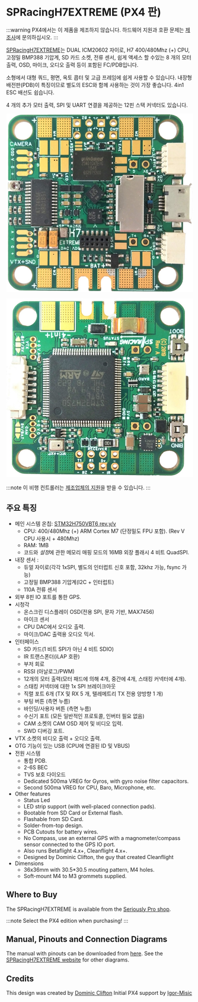 # SPRacingH7EXTREME (PX4 판)

:::warning PX4에서는 이 제품을 제조하지 않습니다. 하드웨어 지원과 호환 문제는 [제조사](https://shop.seriouslypro.com)에 문의하십시오.
:::

[SPRacingH7EXTREME](https://shop.seriouslypro.com/sp-racing-h7-extreme)는 DUAL ICM20602 자이로, H7 400/480Mhz (+) CPU, 고정밀 BMP388 기압계, SD 카드 소켓, 전류 센서, 쉽게 액세스 할 수있는 8 개의 모터 출력, OSD, 마이크, 오디오 출력 등이 포함된 FC/PDB입니다.

소형에서 대형 쿼드, 평면, 옥토 콥터 및 고급 프레임에 쉽게 사용할 수 있습니다. 내장형 배전판(PDB)이 특징이므로 별도의 ESC와 함께 사용하는 것이 가장 좋습니다. 4in1 ESC 배선도 쉽습니다.

4 개의 추가 모터 출력, SPI 및 UART 연결을 제공하는 12핀 스택 커넥터도 있습니다.

![SPRacingH7EXTREME PCB Top](../../assets/flight_controller/spracingh7extreme/spracingh7extreme-top.jpg)

![SPRacingH7EXTREME PCB Bottom](../../assets/flight_controller/spracingh7extreme/spracingh7extreme-bottom.jpg)

:::note
이 비행 컨트롤러는 [제조업체의 지원](../flight_controller/autopilot_manufacturer_supported.md)을 받을 수 있습니다.
:::

## 주요 특징

* 메인 시스템 온칩: [STM32H750VBT6 rev.y/v](https://www.st.com/en/microcontrollers-microprocessors/stm32h750vb.html)
  * CPU: 400/480Mhz (+) ARM Cortex M7 (단정밀도 FPU 포함). (Rev V CPU 사용시 + 480Mhz)
  * RAM: 1MB
  * 코드와 *설정*에 관한 메모리 매핑 모드의 16MB 외장 플래시 4 비트 QuadSPI.
* 내장 센서 :
  * 듀얼 자이로(각각 1xSPI, 별도의 인터럽트 신호 포함, 32khz 가능, fsync 가능)
  * 고정밀 BMP388 기압계(I2C + 인터럽트)
  * 110A 전류 센서
* 외부 8핀 IO 포트를 통한 GPS.
* 시청각
  * 온스크린 디스플레이 OSD(전용 SPI, 문자 기반, MAX7456)
  * 마이크 센서
  * CPU DAC에서 오디오 출력.
  * 마이크/DAC 출력용 오디오 믹서.
* 인터페이스
  * SD 카드(1 비트 SPI가 아닌 4 비트 SDIO)
  * IR 트랜스폰더(iLAP 호환)
  * 부저 회로
  * RSSI (아날로그/PWM)
  * 12개의 모터 출력(모터 패드에 의해 4개, 중간에 4개, 스태킹 커넥터에 4개).
  * 스태킹 커넥터에 대한 1x SPI 브레이크아웃
  * 직렬 포트 6개 (TX 및 RX 5 개, 텔레메트리 TX 전용 양방향 1 개)
  * 부팅 버튼 (측면 누름)
  * 바인딩/사용자 버튼 (측면 누름)
  * 수신기 포트 (모든 일반적인 프로토콜, 인버터 필요 없음)
  * CAM 소켓의 CAM OSD 제어 및 비디오 입력.
  * SWD 디버깅 포트.
* VTX 소켓의 비디오 출력 + 오디오 출력.
* OTG 기능이 있는 USB (CPU에 연결된 ID 및 VBUS)
* 전원 시스템
  * 통합 PDB.
  * 2-6S BEC
  * TVS 보호 다이오드
  * Dedicated 500ma VREG for Gyros, with gyro noise filter capacitors.
  * Second 500ma VREG for CPU, Baro, Microphone, etc.
* Other features
  * Status Led
  * LED strip support (with well-placed connection pads).
  * Bootable from SD Card or External flash.
  * Flashable from SD Card.
  * Solder-from-top design.
  * PCB Cutouts for battery wires.
  * No Compass, use an external GPS with a magnometer/compass sensor connected to the GPS IO port.
  * Also runs Betaflight 4.x+, Cleanflight 4.x+.
  * Designed by Dominic Clifton, the guy that created Cleanflight
* Dimensions
  * 36x36mm with 30.5*30.5 mouting pattern, M4 holes.
  * Soft-mount M4 to M3 grommets supplied.

## Where to Buy

The SPRacingH7EXTREME is available from the [Seriously Pro shop](https://shop.seriouslypro.com/sp-racing-h7-extreme).

:::note
Select the PX4 edition when purchasing!
:::

## Manual, Pinouts and Connection Diagrams

The manual with pinouts can be downloaded from [here](http://seriouslypro.com/files/SPRacingH7EXTREME-Manual-latest.pdf). See the [SPRacingH7EXTREME website](http://seriouslypro.com/spracingh7extreme) for other diagrams.

## Credits

This design was created by [Dominic Clifton](https://github.com/hydra) Initial PX4 support by [Igor-Misic](https://github.com/Igor-Misic)
